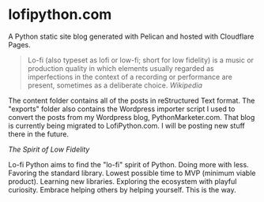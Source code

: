 # lofipython.com
A Python static site blog generated with Pelican and hosted with Cloudflare Pages.

> Lo-fi (also typeset as lofi or low-fi; short for low fidelity) is a music or production quality in which elements usually regarded as imperfections in the context of a recording or performance are present, sometimes as a deliberate choice. *Wikipedia*

The content folder contains all of the posts in reStructured Text format. The "exports" folder also contains the Wordpress importer script I used to convert the posts from my Wordpress blog, PythonMarketer.com. That blog is currently being migrated to LofiPython.com. I will be posting new stuff there in the future.

*The Spirit of Low Fidelity*

Lo-fi Python aims to find the "lo-fi" spirit of Python. 
Doing more with less. Favoring the standard library. Lowest possible time to MVP (minimum viable product).
Learning new libraries. Exploring the ecosystem with playful curiosity.
Embrace helping others by helping yourself. This is the way.


